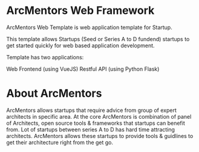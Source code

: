 # ArcMentors Web Framework

ArcMentors Web Template is web application template for Startup.

This template allows Startups (Seed or Series A to D fundend) startups to get started quickly for web based application development.

Template has two applications:

Web Frontend (using VueJS)
Restful API (using Python Flask)


# About ArcMentors

ArcMentors allows startups that require advice from group of expert architects in specific area. At the core ArcMentors is combination of panel of Architects, open source tools & frameworks that startups can benefit from. Lot of startups between series A to D has hard time attracting architects. ArcMentors allows these startups to provide tools & guidlines to get their architecture right from the get go.
